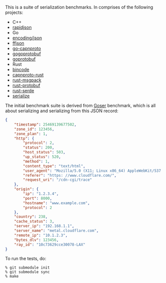 This is a suite of serialization benchmarks. In comprises of the following projects:

* C++
 * [rapidjson](https://github.com/erickt/rapidjson)
* Go
 * [encoding/json](http://golang.org/pkg/encoding/json)
 * [ffjson](https://github.com/pquerna/ffjson)
 * [go-capnproto](https://github.com/glycerine/go-capnproto)
 * [gogoprotobuf](http://code.google.com/p/gogoprotobuf/)
 * [goprotobuf](http://code.google.com/p/goprotobuf/)
* Rust
 * [bincode](https://github.com/TyOverby/bincode)
 * [capnproto-rust](https://github.com/dwrensha/capnproto-rust)
 * [rust-msgpack](https://github.com/mneumann/rust-msgpack)
 * [rust-protobuf](https://github.com/stepancheg/rust-protobuf)
 * [rust-serde](https://github.com/erickt/rust-serde)
 * [serialize](http://doc.rust-lang.org/serialize/)

The initial benchmark suite is derived from
[Goser](https://github.com/cloudflare/goser) benchmark, which is all about
serializing and serializing from this JSON record:

```json
{
    "timestamp": 25469139677502,
    "zone_id": 123456,
    "zone_plan": 1,
    "http": {
        "protocol": 2,
        "status": 200,
        "host_status": 503,
        "up_status": 520,
        "method": 1,
        "content_type": "text/html",
        "user_agent": "Mozilla/5.0 (X11; Linux x86_64) AppleWebKit/537.36 (KHTML,like Gecko) Chrome/33.0.1750.146 Safari/537.36",
        "referer": "https: //www.cloudflare.com/",
        "request_uri": "/cdn-cgi/trace"
    },
    "origin": {
        "ip": "1.2.3.4",
        "port": 8000,
        "hostname": "www.example.com",
        "protocol": 2
    },
    "country": 238,
    "cache_status": 3,
    "server_ip": "192.168.1.1",
    "server_name": "metal.cloudflare.com",
    "remote_ip": "10.1.2.3",
    "bytes_dlv": 123456,
    "ray_id": "10c73629cce30078-LAX"
}
```

To run the tests, do:

```
% git submodule init
% git submodule sync
% make
```
